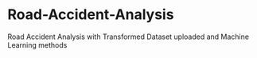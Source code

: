 # Road-Accident-Analysis
Road Accident Analysis with Transformed Dataset uploaded and Machine Learning methods
